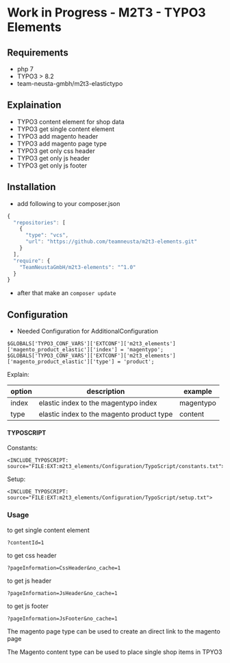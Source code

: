# Work in Progress - M2T3 - TYPO3 Elements

## Requirements

- php 7
- TYPO3 > 8.2
- team-neusta-gmbh/m2t3-elastictypo

## Explaination

- TYPO3 content element for shop data
- TYPO3 get single content element
- TYPO3 add magento header
- TYPO3 add magento page type
- TYPO3 get only css header
- TYPO3 get only js header
- TYPO3 get only js footer

## Installation

- add following to your composer.json

```javascript
{
  "repositories": [
    {
      "type": "vcs",
      "url": "https://github.com/teamneusta/m2t3-elements.git"
    }
  ],
  "require": {
    "TeamNeustaGmbH/m2t3-elements": "^1.0"
  }
}
```

- after that make an `composer update`  

## Configuration

- Needed Configuration for AdditionalConfiguration
```
$GLOBALS['TYPO3_CONF_VARS']['EXTCONF']['m2t3_elements']['magento_product_elastic']['index'] = 'magentypo';
$GLOBALS['TYPO3_CONF_VARS']['EXTCONF']['m2t3_elements']['magento_product_elastic']['type'] = 'product';
```

Explain:

| option | description | example
| ------------ | ------------- | -------------
| index | elastic index to the magentypo index | magentypo
| type | elastic index to the magento product type | content

#### TYPOSCRIPT

Constants:

```
<INCLUDE_TYPOSCRIPT: source="FILE:EXT:m2t3_elements/Configuration/TypoScript/constants.txt">
```

Setup:

```
<INCLUDE_TYPOSCRIPT: source="FILE:EXT:m2t3_elements/Configuration/TypoScript/setup.txt">
```

### Usage

to get single content element

```
?contentId=1
```

to get css header

```
?pageInformation=CssHeader&no_cache=1
```

to get js header

```
?pageInformation=JsHeader&no_cache=1
```

to get js footer

```
?pageInformation=JsFooter&no_cache=1
```

The magento page type can be used to create an direct link to the magento page

The Magento content type can be used to place single shop items in TPYO3
